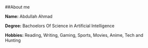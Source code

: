 ##About me

**Name:** Abdullah Ahmad

**Degree:** Bachoelors Of Science in Artificial Intelligence

**Hobbies:** Reading, Writing, Gaming, Sports, Movies, Anime, Tech and Hunting
